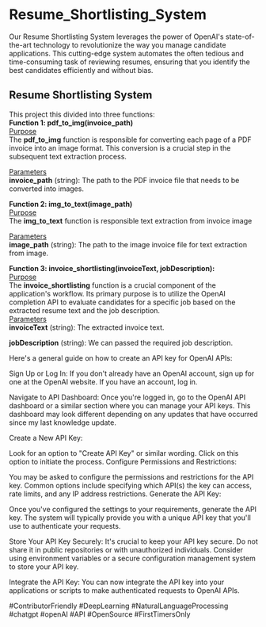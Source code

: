 # Resume_Shortlisting_System
Our Resume Shortlisting System leverages the power of OpenAI's state-of-the-art technology to revolutionize the way you manage candidate applications. This cutting-edge system automates the often tedious and time-consuming task of reviewing resumes, ensuring that you identify the best candidates efficiently and without bias.

## </b>Resume Shortlisting System </b>
This project this divided into three functions:<br>
**Function 1: pdf_to_img(invoice_path)**</br>
<u>Purpose</u></br>
The **pdf_to_img** function is responsible for converting each page of a PDF invoice into an image format. This conversion is a crucial step in the subsequent text extraction process.

<u>Parameters</u></br>
**invoice_path** (string): The path to the PDF invoice file that needs to be converted into images.

**Function 2: img_to_text(image_path)**</br>
<u>Purpose</u></br>
The **img_to_text** function is responsible text extraction from invoice image 

<u>Parameters</u></br>
**image_path** (string): The path to the image invoice file for text extraction from image.

**Function 3: invoice_shortlisting(invoiceText, jobDescription):**</br>
<u>Purpose</u></br>
The **invoice_shortlisting** function is a crucial component of the application's workflow. Its primary purpose is to utilize the OpenAI completion API to evaluate candidates for a specific job based on the extracted resume text and the job description.</br>
<u>Parameters</u></br>
**invoiceText** (string): The extracted invoice text.</br>

**jobDescription** (string): We can passed the required job description.


Here's a general guide on how to create an API key for OpenAI APIs:

Sign Up or Log In: If you don't already have an OpenAI account, sign up for one at the OpenAI website. If you have an account, log in.

Navigate to API Dashboard: Once you're logged in, go to the OpenAI API dashboard or a similar section where you can manage your API keys. This dashboard may look different depending on any updates that have occurred since my last knowledge update.

Create a New API Key:

Look for an option to "Create API Key" or similar wording.
Click on this option to initiate the process.
Configure Permissions and Restrictions:

You may be asked to configure the permissions and restrictions for the API key.
Common options include specifying which API(s) the key can access, rate limits, and any IP address restrictions.
Generate the API Key:

Once you've configured the settings to your requirements, generate the API key.
The system will typically provide you with a unique API key that you'll use to authenticate your requests.</br>


Store Your API Key Securely: It's crucial to keep your API key secure. Do not share it in public repositories or with unauthorized individuals. Consider using environment variables or a secure configuration management system to store your API key.

Integrate the API Key: You can now integrate the API key into your applications or scripts to make authenticated requests to OpenAI APIs.</br>


#ContributorFriendly #DeepLearning #NaturalLanguageProcessing #chatgpt #openAI #API #OpenSource #FirstTimersOnly
